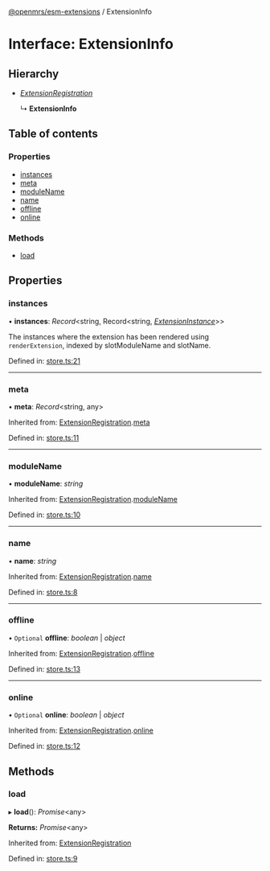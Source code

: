 [@openmrs/esm-extensions](../API.md) / ExtensionInfo

# Interface: ExtensionInfo

## Hierarchy

* [*ExtensionRegistration*](extensionregistration.md)

  ↳ **ExtensionInfo**

## Table of contents

### Properties

- [instances](extensioninfo.md#instances)
- [meta](extensioninfo.md#meta)
- [moduleName](extensioninfo.md#modulename)
- [name](extensioninfo.md#name)
- [offline](extensioninfo.md#offline)
- [online](extensioninfo.md#online)

### Methods

- [load](extensioninfo.md#load)

## Properties

### instances

• **instances**: *Record*<string, Record<string, [*ExtensionInstance*](extensioninstance.md)\>\>

The instances where the extension has been rendered using `renderExtension`,
indexed by slotModuleName and slotName.

Defined in: [store.ts:21](https://github.com/openmrs/openmrs-esm-core/blob/master/packages/esm-extensions/src/store.ts#L21)

___

### meta

• **meta**: *Record*<string, any\>

Inherited from: [ExtensionRegistration](extensionregistration.md).[meta](extensionregistration.md#meta)

Defined in: [store.ts:11](https://github.com/openmrs/openmrs-esm-core/blob/master/packages/esm-extensions/src/store.ts#L11)

___

### moduleName

• **moduleName**: *string*

Inherited from: [ExtensionRegistration](extensionregistration.md).[moduleName](extensionregistration.md#modulename)

Defined in: [store.ts:10](https://github.com/openmrs/openmrs-esm-core/blob/master/packages/esm-extensions/src/store.ts#L10)

___

### name

• **name**: *string*

Inherited from: [ExtensionRegistration](extensionregistration.md).[name](extensionregistration.md#name)

Defined in: [store.ts:8](https://github.com/openmrs/openmrs-esm-core/blob/master/packages/esm-extensions/src/store.ts#L8)

___

### offline

• `Optional` **offline**: *boolean* \| *object*

Inherited from: [ExtensionRegistration](extensionregistration.md).[offline](extensionregistration.md#offline)

Defined in: [store.ts:13](https://github.com/openmrs/openmrs-esm-core/blob/master/packages/esm-extensions/src/store.ts#L13)

___

### online

• `Optional` **online**: *boolean* \| *object*

Inherited from: [ExtensionRegistration](extensionregistration.md).[online](extensionregistration.md#online)

Defined in: [store.ts:12](https://github.com/openmrs/openmrs-esm-core/blob/master/packages/esm-extensions/src/store.ts#L12)

## Methods

### load

▸ **load**(): *Promise*<any\>

**Returns:** *Promise*<any\>

Inherited from: [ExtensionRegistration](extensionregistration.md)

Defined in: [store.ts:9](https://github.com/openmrs/openmrs-esm-core/blob/master/packages/esm-extensions/src/store.ts#L9)
